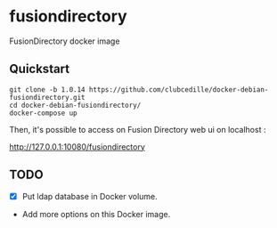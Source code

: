 # fusiondirectory
FusionDirectory docker image

## Quickstart

```
git clone -b 1.0.14 https://github.com/clubcedille/docker-debian-fusiondirectory.git
cd docker-debian-fusiondirectory/
docker-compose up
```

Then, it's possible to access on Fusion Directory web ui on localhost :

http://127.0.0.1:10080/fusiondirectory

## TODO

- [x] Put ldap database in Docker volume.
- Add more options on this Docker image.
